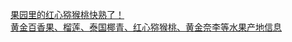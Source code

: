   
[果园里的红心猕猴桃快熟了！](http://www.dianyue.me/archives/740/arrgwnei24c65gn5/)  
[黄金百香果、榴莲、泰国椰青、红心猕猴桃、黄金奈李等水果产地信息](http://www.dianyue.me/archives/031/tqew26jak18vue3a/)